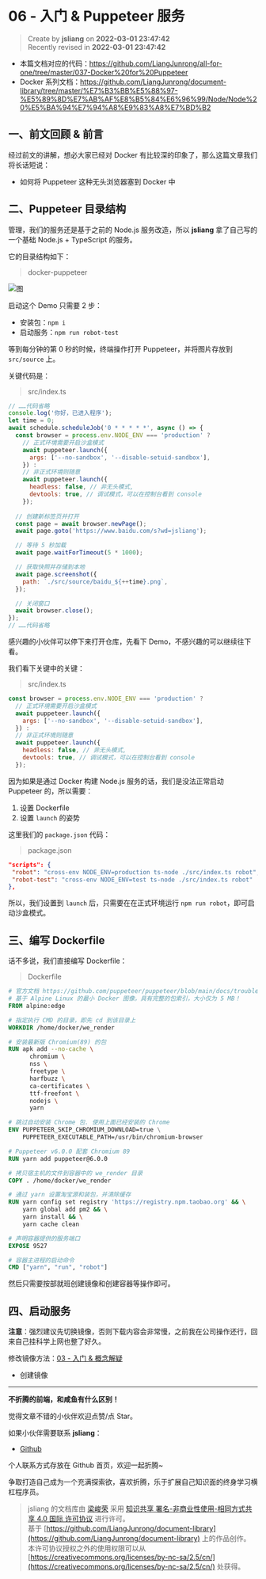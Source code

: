 06 - 入门 & Puppeteer 服务
===

> Create by **jsliang** on **2022-03-01 23:47:42**  
> Recently revised in **2022-03-01 23:47:42**

* 本篇文档对应的代码：https://github.com/LiangJunrong/all-for-one/tree/master/037-Docker%20for%20Puppeteer
* Docker 系列文档：https://github.com/LiangJunrong/document-library/tree/master/%E7%B3%BB%E5%88%97-%E5%89%8D%E7%AB%AF%E8%B5%84%E6%96%99/Node/Node%20%E5%BA%94%E7%94%A8%E9%83%A8%E7%BD%B2

## 一、前文回顾 & 前言

经过前文的讲解，想必大家已经对 Docker 有比较深的印象了，那么这篇文章我们将长话短说：

* 如何将 Puppeteer 这种无头浏览器塞到 Docker 中

## 二、Puppeteer 目录结构

管理，我们的服务还是基于之前的 Node.js 服务改造，所以 **jsliang** 拿了自己写的一个基础 Node.js + TypeScript 的服务。

它的目录结构如下：

> docker-puppeteer

![图](./img/Docker-demo-26.jpg)

启动这个 Demo 只需要 2 步：

* 安装包：`npm i`
* 启动服务：`npm run robot-test`

等到每分钟的第 0 秒的时候，终端操作打开 Puppeteer，并将图片存放到 `src/source` 上。

关键代码是：

> src/index.ts

```js
// ……代码省略
console.log('你好，已进入程序');
let time = 0;
await schedule.scheduleJob('0 * * * * *', async () => {
  const browser = process.env.NODE_ENV === 'production' ?
    // 正式环境需要开启沙盒模式
    await puppeteer.launch({
      args: ['--no-sandbox', '--disable-setuid-sandbox'],
    }) :
    // 非正式环境则随意
    await puppeteer.launch({
      headless: false, // 非无头模式,
      devtools: true, // 调试模式，可以在控制台看到 console
    });
  
  // 创建新标签页并打开
  const page = await browser.newPage();
  await page.goto('https://www.baidu.com/s?wd=jsliang');

  // 等待 5 秒加载
  await page.waitForTimeout(5 * 1000);

  // 获取快照并存储到本地
  await page.screenshot({
    path: `./src/source/baidu_${++time}.png`,
  });

  // 关闭窗口
  await browser.close();
});
// ……代码省略
```

感兴趣的小伙伴可以停下来打开仓库，先看下 Demo，不感兴趣的可以继续往下看。

我们看下关键中的关键：

> src/index.ts

```js
const browser = process.env.NODE_ENV === 'production' ?
  // 正式环境需要开启沙盒模式
  await puppeteer.launch({
    args: ['--no-sandbox', '--disable-setuid-sandbox'],
  }) :
  // 非正式环境则随意
  await puppeteer.launch({
    headless: false, // 非无头模式,
    devtools: true, // 调试模式，可以在控制台看到 console
  });
```

因为如果是通过 Docker 构建 Node.js 服务的话，我们是没法正常启动 Puppeteer 的，所以需要：

1. 设置 Dockerfile
2. 设置 `launch` 的姿势

这里我们的 `package.json` 代码：

> package.json

```json
"scripts": {
 "robot": "cross-env NODE_ENV=production ts-node ./src/index.ts robot",
 "robot-test": "cross-env NODE_ENV=test ts-node ./src/index.ts robot"
},
```

所以，我们设置到 `launch` 后，只需要在在正式环境运行 `npm run robot`，即可启动沙盒模式。

## 三、编写 Dockerfile

话不多说，我们直接编写 Dockerfile：

> Dockerfile

```dockerfile
# 官方文档 https://github.com/puppeteer/puppeteer/blob/main/docs/troubleshooting.md#running-puppeteer-in-docker
# 基于 Alpine Linux 的最小 Docker 图像，具有完整的包索引，大小仅为 5 MB！
FROM alpine:edge

# 指定执行 CMD 的目录，即先 cd 到该目录上
WORKDIR /home/docker/we_render

# 安装最新版 Chromium(89) 的包
RUN apk add --no-cache \
      chromium \
      nss \
      freetype \
      harfbuzz \
      ca-certificates \
      ttf-freefont \
      nodejs \
      yarn

# 跳过自动安装 Chrome 包. 使用上面已经安装的 Chrome
ENV PUPPETEER_SKIP_CHROMIUM_DOWNLOAD=true \
    PUPPETEER_EXECUTABLE_PATH=/usr/bin/chromium-browser

# Puppeteer v6.0.0 配套 Chromium 89
RUN yarn add puppeteer@6.0.0

# 拷贝宿主机的文件到容器中的 we_render 目录
COPY . /home/docker/we_render

# 通过 yarn 设置淘宝源和装包，并清除缓存
RUN yarn config set registry 'https://registry.npm.taobao.org' && \
    yarn global add pm2 && \
    yarn install && \
    yarn cache clean

# 声明容器提供的服务端口
EXPOSE 9527

# 容器主进程的启动命令
CMD ["yarn", "run", "robot"]

```

然后只需要按部就班创建镜像和创建容器等操作即可。

## 四、启动服务

**注意**：强烈建议先切换镜像，否则下载内容会非常慢，之前我在公司操作还行，回来自己挂科学上网也整了好久。

修改镜像方法：[03 - 入门 & 概念解疑]()

* 创建镜像

---

**不折腾的前端，和咸鱼有什么区别！**

觉得文章不错的小伙伴欢迎点赞/点 Star。

如果小伙伴需要联系 **jsliang**：

* [Github](https://github.com/LiangJunrong/document-library)

个人联系方式存放在 Github 首页，欢迎一起折腾~

争取打造自己成为一个充满探索欲，喜欢折腾，乐于扩展自己知识面的终身学习横杠程序员。

> jsliang 的文档库由 [梁峻荣](https://github.com/LiangJunrong) 采用 [知识共享 署名-非商业性使用-相同方式共享 4.0 国际 许可协议](http://creativecommons.org/licenses/by-nc-sa/4.0/) 进行许可。<br/>基于 [https://github.com/LiangJunrong/document-library](https://github.com/LiangJunrong/document-library) 上的作品创作。<br/>本许可协议授权之外的使用权限可以从 [https://creativecommons.org/licenses/by-nc-sa/2.5/cn/](https://creativecommons.org/licenses/by-nc-sa/2.5/cn/) 处获得。
